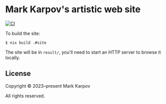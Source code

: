 # Mark Karpov's artistic web site

[![CI](https://github.com/mrkkrp/markkarpov.art/actions/workflows/ci.yaml/badge.svg)](https://github.com/mrkkrp/markkarpov.art/actions/workflows/ci.yaml)

To build the site:

```shell
$ nix build .#site
```

The site will be in `result/`, you'll need to start an HTTP server to browse
it locally.

## License

Copyright © 2023–present Mark Karpov

All rights reserved.
